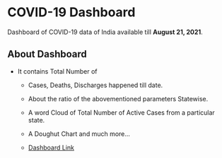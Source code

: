 
# COVID-19 Dashboard

Dashboard of COVID-19 data of India available till **August 21, 2021**.


## About Dashboard
- It contains Total Number of
    - Cases, Deaths, Discharges happened till date.
    - About the ratio of the abovementioned parameters Statewise.
    - A word Cloud of Total Number of Active Cases from a particular state.
    - A Doughut Chart and much more...

    - [Dashboard Link](public.tableau.com/app/profile/sahil.raina/viz/COVID-19_Aug21/Dashboard)